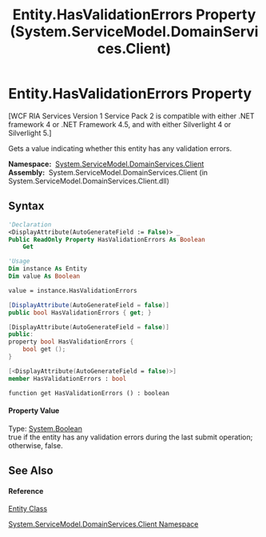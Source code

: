 ﻿---
title: Entity.HasValidationErrors Property  (System.ServiceModel.DomainServices.Client)
TOCTitle: HasValidationErrors Property
ms:assetid: P:System.ServiceModel.DomainServices.Client.Entity.HasValidationErrors
ms:mtpsurl: https://msdn.microsoft.com/en-us/library/system.servicemodel.domainservices.client.entity.hasvalidationerrors(v=VS.91)
ms:contentKeyID: 28755350
ms.date: 01/27/2012
mtps_version: v=VS.91
f1_keywords:
- System.ServiceModel.DomainServices.Client.Entity.HasValidationErrors
- System.ServiceModel.DomainServices.Client.Entity.get_HasValidationErrors
dev_langs:
- CSharp
- JScript
- VB
- FSharp
- c++
api_location:
- System.ServiceModel.DomainServices.Client.dll
api_name:
- System.ServiceModel.DomainServices.Client.Entity.get_HasValidationErrors
- System.ServiceModel.DomainServices.Client.Entity.HasValidationErrors
api_type:
- Managed
topic_type:
- apiref
- kbSyntax
product_family_name: VS
ROBOTS: INDEX,FOLLOW
---

# Entity.HasValidationErrors Property

\[WCF RIA Services Version 1 Service Pack 2 is compatible with either .NET framework 4 or .NET Framework 4.5, and with either Silverlight 4 or Silverlight 5.\]

Gets a value indicating whether this entity has any validation errors.

**Namespace:**  [System.ServiceModel.DomainServices.Client](ff422479\(v=vs.91\).md)  
**Assembly:**  System.ServiceModel.DomainServices.Client (in System.ServiceModel.DomainServices.Client.dll)

## Syntax

``` vb
'Declaration
<DisplayAttribute(AutoGenerateField := False)> _
Public ReadOnly Property HasValidationErrors As Boolean
    Get
```

``` vb
'Usage
Dim instance As Entity
Dim value As Boolean

value = instance.HasValidationErrors
```

``` csharp
[DisplayAttribute(AutoGenerateField = false)]
public bool HasValidationErrors { get; }
```

``` c++
[DisplayAttribute(AutoGenerateField = false)]
public:
property bool HasValidationErrors {
    bool get ();
}
```

``` fsharp
[<DisplayAttribute(AutoGenerateField = false)>]
member HasValidationErrors : bool
```

``` jscript
function get HasValidationErrors () : boolean
```

#### Property Value

Type: [System.Boolean](https://msdn.microsoft.com/en-us/library/a28wyd50)  
true if the entity has any validation errors during the last submit operation; otherwise, false.  

## See Also

#### Reference

[Entity Class](ff422907\(v=vs.91\).md)

[System.ServiceModel.DomainServices.Client Namespace](ff422479\(v=vs.91\).md)

